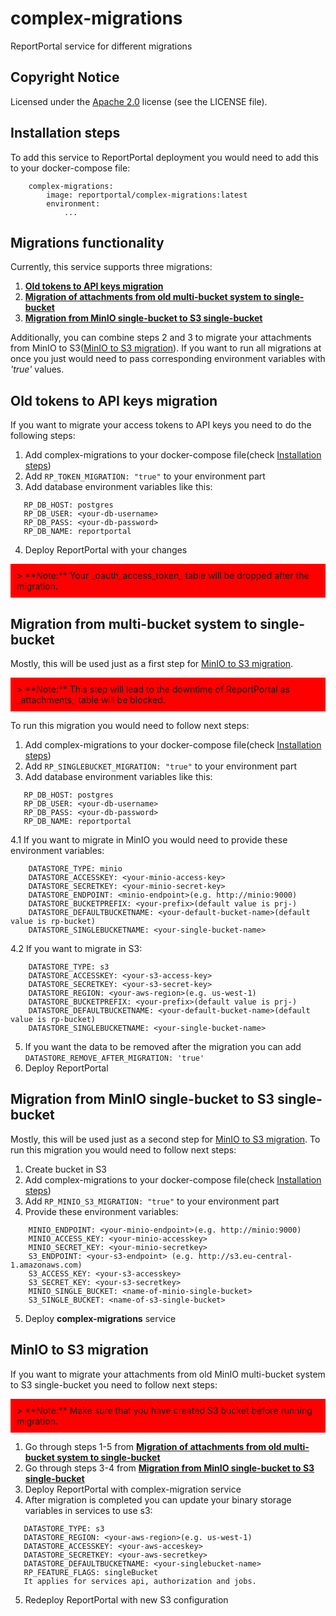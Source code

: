 # complex-migrations
ReportPortal service for different migrations

## Copyright Notice
Licensed under the [Apache 2.0](https://www.apache.org/licenses/LICENSE-2.0)
license (see the LICENSE file).

## Installation steps
To add this service to ReportPortal deployment you would need to
add this to your docker-compose file:
```
    complex-migrations:
        image: reportportal/complex-migrations:latest
        environment:
            ...
```

## Migrations functionality
Currently, this service supports three migrations:
1. [**Old tokens to API keys migration**](#old-tokens-to-api-keys-migration)
2. [**Migration of attachments from old multi-bucket system to single-bucket**](#migration-from-multi-bucket-system-to-single-bucket)
3. [**Migration from MinIO single-bucket to S3 single-bucket**](#migration-from-minio-single-bucket-to-s3-single-bucket)

Additionally, you can combine steps 2 and 3 to migrate your attachments from MinIO to S3([MinIO to S3 migration](#minio-to-s3-migration)).
If you want to run all migrations at once you just would need to pass corresponding environment variables with _'true'_ values.

## Old tokens to API keys migration
If you want to migrate your access tokens to API keys you need to do the following steps:
1. Add complex-migrations to your docker-compose file(check [Installation steps](#installation-steps))
2. Add `RP_TOKEN_MIGRATION: "true"` to your environment part
3. Add database environment variables like this:
```   
   RP_DB_HOST: postgres
   RP_DB_USER: <your-db-username>
   RP_DB_PASS: <your-db-password>
   RP_DB_NAME: reportportal
```
4. Deploy ReportPortal with your changes
<div style="background-color: red; padding: 10px;">
> **Note:** Your _oauth_access_token_ table will be dropped after the migration.
</div>

## Migration from multi-bucket system to single-bucket
Mostly, this will be used just as a first step for [MinIO to S3 migration](#minio-to-s3-migration).
<div style="background-color: red; padding: 10px;">
> **Note:** This step will lead to the downtime of ReportPortal as _attachments_ table will be blocked.
</div>

To run this migration you would need to follow next steps:
1. Add complex-migrations to your docker-compose file(check [Installation steps](#installation-steps))
2. Add `RP_SINGLEBUCKET_MIGRATION: "true"` to your environment part
3. Add database environment variables like this:
```   
   RP_DB_HOST: postgres
   RP_DB_USER: <your-db-username>
   RP_DB_PASS: <your-db-password>
   RP_DB_NAME: reportportal
```
4.1 If you want to migrate in MinIO you would need to provide these environment variables:
```   
    DATASTORE_TYPE: minio
    DATASTORE_ACCESSKEY: <your-minio-access-key>
    DATASTORE_SECRETKEY: <your-minio-secret-key>
    DATASTORE_ENDPOINT: <minio-endpoint>(e.g. http://minio:9000)
    DATASTORE_BUCKETPREFIX: <your-prefix>(default value is prj-)
    DATASTORE_DEFAULTBUCKETNAME: <your-default-bucket-name>(default value is rp-bucket)
    DATASTORE_SINGLEBUCKETNAME: <your-single-bucket-name>
```
4.2 If you want to migrate in S3:
```   
    DATASTORE_TYPE: s3
    DATASTORE_ACCESSKEY: <your-s3-access-key>
    DATASTORE_SECRETKEY: <your-s3-secret-key>
    DATASTORE_REGION: <your-aws-region>(e.g. us-west-1)
    DATASTORE_BUCKETPREFIX: <your-prefix>(default value is prj-)
    DATASTORE_DEFAULTBUCKETNAME: <your-default-bucket-name>(default value is rp-bucket)
    DATASTORE_SINGLEBUCKETNAME: <your-single-bucket-name>
```
5. If you want the data to be removed after the migration you can add `DATASTORE_REMOVE_AFTER_MIGRATION: 'true'`
6. Deploy ReportPortal

## Migration from MinIO single-bucket to S3 single-bucket
Mostly, this will be used just as a second step for [MinIO to S3 migration](#minio-to-s3-migration).
To run this migration you would need to follow next steps:
1. Create bucket in S3
2. Add complex-migrations to your docker-compose file(check [Installation steps](#installation-steps))
3. Add `RP_MINIO_S3_MIGRATION: "true"` to your environment part
4. Provide these environment variables:
```   
    MINIO_ENDPOINT: <your-minio-endpoint>(e.g. http://minio:9000)
    MINIO_ACCESS_KEY: <your-minio-accesskey>
    MINIO_SECRET_KEY: <your-minio-secretkey>
    S3_ENDPOINT: <your-s3-endpoint> (e.g. http://s3.eu-central-1.amazonaws.com)
    S3_ACCESS_KEY: <your-s3-accesskey>
    S3_SECRET_KEY: <your-s3-secretkey>
    MINIO_SINGLE_BUCKET: <name-of-minio-single-bucket>
    S3_SINGLE_BUCKET: <name-of-s3-single-bucket>
```
5. Deploy **complex-migrations** service

## MinIO to S3 migration
If you want to migrate your attachments from old MinIO multi-bucket system to S3 single-bucket you need to follow next steps:
<div style="background-color: red; padding: 10px;">
> **Note:** Make sure that you have created S3 bucket before running migration.
</div>

1. Go through steps 1-5 from [**Migration of attachments from old multi-bucket system to single-bucket**](#migration-from-multi-bucket-system-to-single-bucket)
2. Go through steps 3-4 from [**Migration from MinIO single-bucket to S3 single-bucket**](#migration-from-minio-single-bucket-to-s3-single-bucket)
3. Deploy ReportPortal with complex-migration service
4. After migration is completed you can update your binary storage variables in services to use s3:
```
   DATASTORE_TYPE: s3
   DATASTORE_REGION: <your-aws-region>(e.g. us-west-1)
   DATASTORE_ACCESSKEY: <your-aws-acceskey>
   DATASTORE_SECRETKEY: <your-aws-secretkey>
   DATASTORE_DEFAULTBUCKETNAME: <your-singlebucket-name>
   RP_FEATURE_FLAGS: singleBucket
   It applies for services api, authorization and jobs.
```
5. Redeploy ReportPortal with new S3 configuration

